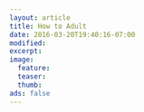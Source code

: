 ```yaml
---
layout: article
title: How to Adult
date: 2016-03-20T19:40:16-07:00
modified:
excerpt:
image:
  feature:
  teaser:
  thumb:
ads: false
---
```



